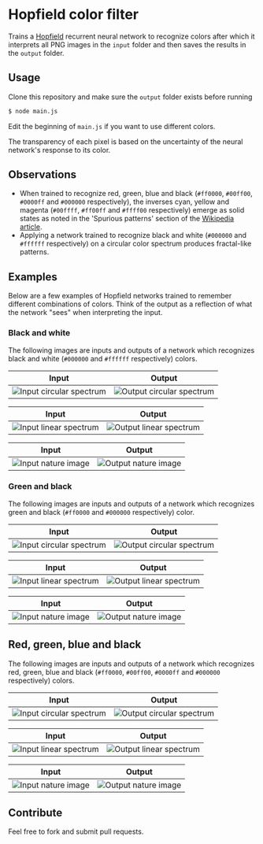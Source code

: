 # Hopfield color filter

Trains a [Hopfield](http://en.wikipedia.org/wiki/Hopfield_network) recurrent neural network to recognize colors after which it interprets all PNG images in the ```input``` folder and then saves the results in the ```output``` folder.

## Usage

Clone this repository and make sure the ```output``` folder exists before running

```bash
$ node main.js
```

Edit the beginning of ```main.js``` if you want to use different colors.

The transparency of each pixel is based on the uncertainty of the neural network's response to its color.

## Observations

* When trained to recognize red, green, blue and black (```#ff0000```, ```#00ff00```, ```#0000ff``` and ```#000000``` respectively), the inverses cyan, yellow and magenta (```#00ffff```, ```#ff00ff``` and ```#ffff00``` respectively) emerge as solid states as noted in the 'Spurious patterns' section of the [Wikipedia article](http://en.wikipedia.org/wiki/Hopfield_network#Spurious_patterns).
* Applying a network trained to recognize black and white (```#000000``` and ```#ffffff``` respectively) on a circular color spectrum produces fractal-like patterns.

## Examples

Below are a few examples of Hopfield networks trained to remember different combinations of colors. Think of the output as a reflection of what the network "sees" when interpreting the input.

### Black and white

The following images are inputs and outputs of a network which recognizes black and white (```#000000``` and ```#ffffff``` respectively) colors.

Input | Output
:------------:|:------------:
![Input circular spectrum](https://raw.github.com/mateogianolio/hopfield-color-filter/master/input/spectrum.png) | ![Output circular spectrum](https://raw.github.com/mateogianolio/hopfield-color-filter/master/examples/spectrum-bw.png)

Input | Output
:------------:|:------------:
![Input linear spectrum](https://raw.github.com/mateogianolio/hopfield-color-filter/master/input/spectrum-linear.png) | ![Output linear spectrum](https://raw.github.com/mateogianolio/hopfield-color-filter/master/examples/spectrum-linear-bw.png)

Input | Output
:------------:|:------------:
![Input nature image](https://raw.github.com/mateogianolio/hopfield-color-filter/master/input/nature.png) | ![Output nature image](https://raw.github.com/mateogianolio/hopfield-color-filter/master/examples/nature-bw.png)

### Green and black

The following images are inputs and outputs of a network which recognizes green and black (```#ff0000``` and ```#000000``` respectively) color.

Input | Output
:------------:|:------------:
![Input circular spectrum](https://raw.github.com/mateogianolio/hopfield-color-filter/master/input/spectrum.png) | ![Output circular spectrum](https://raw.github.com/mateogianolio/hopfield-color-filter/master/examples/spectrum-g.png)

Input | Output
:------------:|:------------:
![Input linear spectrum](https://raw.github.com/mateogianolio/hopfield-color-filter/master/input/spectrum-linear.png) | ![Output linear spectrum](https://raw.github.com/mateogianolio/hopfield-color-filter/master/examples/spectrum-linear-g.png)

Input | Output
:------------:|:------------:
![Input nature image](https://raw.github.com/mateogianolio/hopfield-color-filter/master/input/nature.png) | ![Output nature image](https://raw.github.com/mateogianolio/hopfield-color-filter/master/examples/nature-g.png)

## Red, green, blue and black

The following images are inputs and outputs of a network which recognizes red, green, blue and black (```#ff0000```, ```#00ff00```, ```#0000ff``` and ```#000000``` respectively) colors.

Input | Output
:------------:|:------------:
![Input circular spectrum](https://raw.github.com/mateogianolio/hopfield-color-filter/master/input/spectrum.png) | ![Output circular spectrum](https://raw.github.com/mateogianolio/hopfield-color-filter/master/examples/spectrum-rgb.png)

Input | Output
:------------:|:------------:
![Input linear spectrum](https://raw.github.com/mateogianolio/hopfield-color-filter/master/input/spectrum-linear.png) | ![Output linear spectrum](https://raw.github.com/mateogianolio/hopfield-color-filter/master/examples/spectrum-linear-rgb.png)

Input | Output
:------------:|:------------:
![Input nature image](https://raw.github.com/mateogianolio/hopfield-color-filter/master/input/nature.png) | ![Output nature image](https://raw.github.com/mateogianolio/hopfield-color-filter/master/examples/nature-rgb.png)

## Contribute

Feel free to fork and submit pull requests.